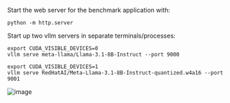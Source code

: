 

Start the web server for the benchmark application with:
```
python -m http.server
```

Start up two vllm servers in separate terminals/processes:
```
export CUDA_VISIBLE_DEVICES=0
vllm serve meta-llama/Llama-3.1-8B-Instruct --port 9000

export CUDA_VISIBLE_DEVICES=1
vllm serve RedHatAI/Meta-Llama-3.1-8B-Instruct-quantized.w4a16 --port 9001
```

![image](https://github.com/user-attachments/assets/3fd87827-1387-4ffd-a602-e1babc4afe37)
